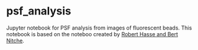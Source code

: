# psf_analysis
Jupyter notebook for PSF analysis from images of fluorescent beads.
This notebook is based on the noteboo created by [Robert Hasse and Bert Nitche](https://haesleinhuepf.github.io/BioImageAnalysisNotebooks/18a_deconvolution/extract_psf.html).
